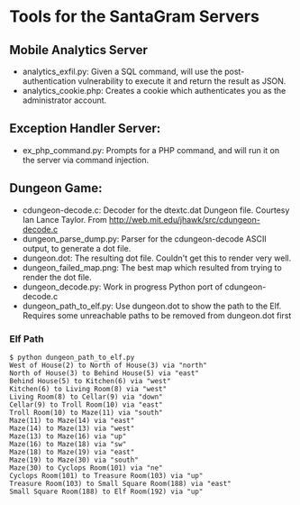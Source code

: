 # Tools for the SantaGram Servers

## Mobile Analytics Server
  - analytics\_exfil.py: Given a SQL command, will use the post-authentication vulnerability to execute it and return the result as JSON.
  - analytics\_cookie.php: Creates a cookie which authenticates you as the administrator account.
  
## Exception Handler Server:
  - ex\_php\_command.py: Prompts for a PHP command, and will run it on the server via command injection.
  
## Dungeon Game:
  - cdungeon-decode.c: Decoder for the dtextc.dat Dungeon file. Courtesy Ian Lance Taylor. From http://web.mit.edu/jhawk/src/cdungeon-decode.c
  - dungeon\_parse\_dump.py: Parser for the cdungeon-decode ASCII output, to generate a dot file.
  - dungeon.dot: The resulting dot file. Couldn't get this to render very well.
  - dungeon\_failed\_map.png: The best map which resulted from trying to render the dot file.
  - dungeon\_decode.py: Work in progress Python port of cdungeon-decode.c
  - dungeon\_path\_to\_elf.py: Use dungeon.dot to show the path to the Elf. Requires some unreachable paths to be removed from dungeon.dot first

### Elf Path

    $ python dungeon_path_to_elf.py
    West of House(2) to North of House(3) via "north"
    North of House(3) to Behind House(5) via "east"
    Behind House(5) to Kitchen(6) via "west"
    Kitchen(6) to Living Room(8) via "west"
    Living Room(8) to Cellar(9) via "down"
    Cellar(9) to Troll Room(10) via "east"
    Troll Room(10) to Maze(11) via "south"
    Maze(11) to Maze(14) via "east"
    Maze(14) to Maze(13) via "west"
    Maze(13) to Maze(16) via "up"
    Maze(16) to Maze(18) via "sw"
    Maze(18) to Maze(19) via "east"
    Maze(19) to Maze(30) via "south"
    Maze(30) to Cyclops Room(101) via "ne"
    Cyclops Room(101) to Treasure Room(103) via "up"
    Treasure Room(103) to Small Square Room(188) via "east"
    Small Square Room(188) to Elf Room(192) via "up"
